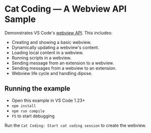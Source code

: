 # Cat Coding — A Webview API Sample

Demonstrates VS Code's [webview API](https://code.visualstudio.com/docs/extensions/webview). This includes:

- Creating and showing a basic webview.
- Dynamically updating a webview's content.
- Loading local content in a webview.
- Running scripts in a webview.
- Sending message from an extension to a webview.
- Sending messages from a webview to an extension.
- Webview life cycle and handling dipose.

## Running the example

- Open this example in VS Code 1.23+
- `npm install`
- `npm run compile`
- `F5` to start debugging

Run the `Cat Coding: Start cat coding session` to create the webview.
